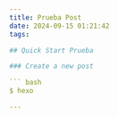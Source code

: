 ```yaml
---
title: Prueba Post
date: 2024-09-15 01:21:42
tags:

## Quick Start Prueba

### Create a new post

``` bash
$ hexo 

---
```

